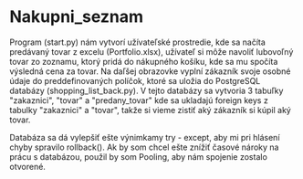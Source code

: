 # Nakupni_seznam
Program (start.py) nám vytvorí užívateľské prostredie, kde sa načíta predávaný tovar z excelu (Portfolio.xlsx), užívateľ si môže navoliť lubovoľný tovar zo zoznamu, ktorý pridá do nákupného košíku, kde sa mu spočíta výsledná cena za tovar. Na daľšej obrazovke vyplní zákazník svoje osobné údaje do preddefinovaných políčok, ktoré sa uložia do PostgreSQL databázy (shopping_list_back.py).
V tejto databázy sa vytvoria 3 tabuľky "zakaznici", "tovar" a "predany_tovar" kde sa ukladajú foreign keys z tabulky "zakaznici" a "tovar", takže si vieme zistiť aký zákazník si kúpil aký tovar.

Databáza sa dá vylepšiť ešte výnimkamy try - except, aby mi pri hlásení chyby spravilo rollback(). 
Ak by som chcel ešte znížiť časové nároky na prácu s databázou, použil by som Pooling, aby nám spojenie zostalo otvorené.
